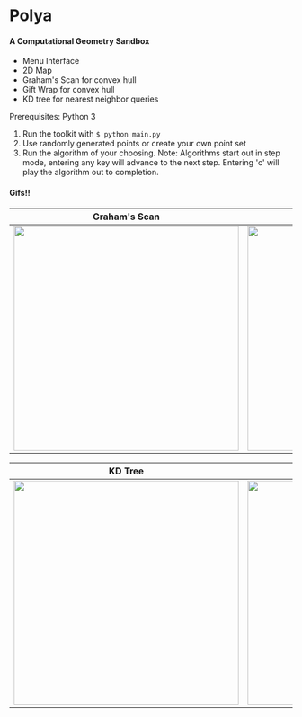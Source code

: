 # Polya
#### A Computational Geometry Sandbox
- Menu Interface
- 2D Map
- Graham's Scan for convex hull
- Gift Wrap for convex hull
- KD tree for nearest neighbor queries

Prerequisites: Python 3

1. Run the toolkit with <code>$ python main.py</code>
2. Use randomly generated points or create your own point set
3. Run the algorithm of your choosing.
Note: Algorithms start out in step mode, entering any key will advance to the next step. Entering 'c' will play the algorithm out to completion.

#### Gifs!! <br>


Graham's Scan  | Jarvis' March
------------- | -------------
<img src="http://i.imgur.com/hPJlCJV.gif" width="400">  | <img src="http://i.imgur.com/on3W6LG.gif?2" width="400">

KD Tree  | Nearest Neighbor
------------- | -------------
<img src="http://i.imgur.com/Q9qDytk.gif" width="400"> | <img src="http://i.imgur.com/ICICSdj.gif" width="400">
